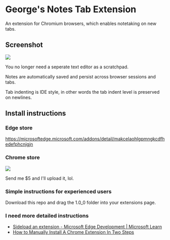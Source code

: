 # George's Notes Tab Extension

An extension for Chromium browsers, which enables notetaking on new tabs.

## Screenshot

![](https://i.gyazo.com/6235978d229efa9c63ee08b9243daad5.png)

You no longer need a seperate text editor as a scratchpad.

Notes are automatically saved and persist across browser sessions and tabs.

Tab indenting is IDE style, in other words the tab indent level is preserved on newlines.

## Install instructions

### Edge store

https://microsoftedge.microsoft.com/addons/detail/makcelaohlgpmngkcdfhedefphcnjgjn

### Chrome store

![](https://i.gyazo.com/e10891027c60642be476a0572f9ab073.png)

Send me $5 and I'll upload it, lol.

### Simple instructions for experienced users

Download this repo and drag the 1.0_0 folder into your extensions page. 

### I need more detailed instructions

- [Sideload an extension - Microsoft Edge Development | Microsoft Learn](https://learn.microsoft.com/en-us/microsoft-edge/extensions-chromium/getting-started/extension-sideloading)
- [How to Manually Install A Chrome Extension In Two Steps](https://www.thesslstore.com/blog/install-a-chrome-extension/)

